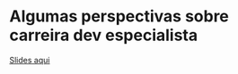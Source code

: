 # Algumas perspectivas sobre carreira dev especialista

[Slides aqui](./Algumas%20perspectivas%20sobre%20carreira%20dev%20especialista.pdf)
